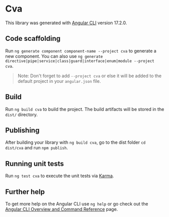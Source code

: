 # Cva

This library was generated with [Angular CLI](https://github.com/angular/angular-cli) version 17.2.0.

## Code scaffolding

Run `ng generate component component-name --project cva` to generate a new component. You can also use `ng generate directive|pipe|service|class|guard|interface|enum|module --project cva`.

> Note: Don't forget to add `--project cva` or else it will be added to the default project in your `angular.json` file.

## Build

Run `ng build cva` to build the project. The build artifacts will be stored in the `dist/` directory.

## Publishing

After building your library with `ng build cva`, go to the dist folder `cd dist/cva` and run `npm publish`.

## Running unit tests

Run `ng test cva` to execute the unit tests via [Karma](https://karma-runner.github.io).

## Further help

To get more help on the Angular CLI use `ng help` or go check out the [Angular CLI Overview and Command Reference](https://angular.io/cli) page.
